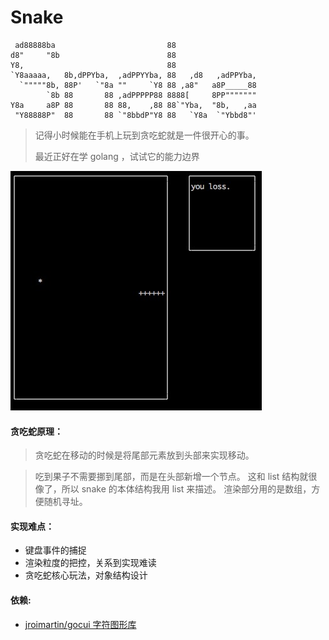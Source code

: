 # Snake

```shell
 ad88888ba                         88                   
d8"     "8b                        88                   
Y8,                                88                   
`Y8aaaaa,   8b,dPPYba,  ,adPPYYba, 88   ,d8   ,adPPYba, 
  `"""""8b, 88P'   `"8a ""     `Y8 88 ,a8"   a8P_____88 
        `8b 88       88 ,adPPPPP88 8888[     8PP""""""" 
Y8a     a8P 88       88 88,    ,88 88`"Yba,  "8b,   ,aa 
 "Y88888P"  88       88 `"8bbdP"Y8 88   `Y8a  `"Ybbd8"' 
```

> 记得小时候能在手机上玩到贪吃蛇就是一件很开心的事。
>
> 最近正好在学 golang ，试试它的能力边界

![截图](/res/1622453483818.jpg)

#### 贪吃蛇原理：
> 贪吃蛇在移动的时候是将尾部元素放到头部来实现移动。

> 吃到果子不需要挪到尾部，而是在头部新增一个节点。
> 这和 list 结构就很像了，所以 snake 的本体结构我用 list 来描述。
> 渲染部分用的是数组，方便随机寻址。

#### 实现难点：
* 键盘事件的捕捉
* 渲染粒度的把控，关系到实现难读
* 贪吃蛇核心玩法，对象结构设计

#### 依赖:
* [jroimartin/gocui 字符图形库](https://github.com/jroimartin/gocui)





